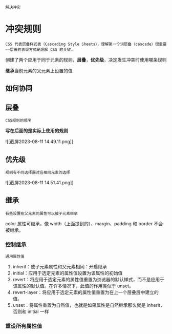 	解决冲突

# 冲突规则
	CSS 代表层叠样式表（Cascading Style Sheets），理解第一个词层叠（cascade）很重要——层叠的表现方式是理解 CSS 的关键。

创建了两个应用于同于元素的规则，**层叠**，**优先级**，决定发生冲突时使用哪条规则

**继承**当前元素的父元素上设置的值

## 如何协同


## 层叠
	CSS规则的顺序

**写在后面的是实际上使用的规则**

![[截屏2023-08-11 14.49.11.png]]
## 优先级
	规则有不同选择器对应相同元素的选择

![[截屏2023-08-11 14.51.41.png]]

## 继承
	有些设置在父元素的属性可以被子元素继承

color 属性可继承，像 width（上面提到的）、margin、padding 和 border 不会被继承。
### 控制继承
	通用属性值

1. inherit：使子元素属性和父元素相同：开启继承
2. initial：应用于选定元素的属性值设置为该属性的初始值
3. revert：将应用于选定元素的属性值重置为浏览器的默认样式，而不是应用于该属性的默认值。在许多情况下，此值的作用类似于 unset。
4. revert-layer：将应用于选定元素的属性值重置为在上一个层叠层中建立的值。
5. unset：将属性重置为自然值，也就是如果属性是自然继承那么就是 inherit，否则和 initial 一样

### 重设所有属性值

